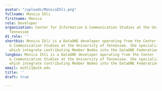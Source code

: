 ```yaml
---
avatar: "/uploads/MonicaIhli.png"
fullname: Monica Ihli
firstname: Monica
role: Developer
organization: Center for Information & Communication Studies at the University of
  Tennessee
d1_role: ''
shortbio: Monica Ihli is a DataONE developer operating from the Center for Information
  & Communication Studies at the University of Tennessee. She specializes in the systems
  which integrate contributing Member Nodes into the DataONE Federation.
longbio: Monica Ihli is a DataONE developer operating from the Center for Information
  & Communication Studies at the University of Tennessee. She specializes in the systems
  which integrate contributing Member Nodes into the DataONE Federation.
email: mihli1@utk.edu
title: ''
draft: true

---
```

